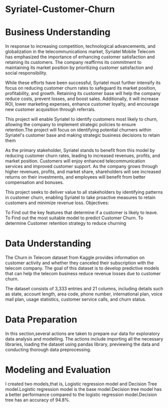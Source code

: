 # Syriatel-Customer-Churn
# Business Understanding
In response to increasing competition, technological advancements, and globalization in the telecommunications market, Syriatel Mobile Telecom has emphasized the importance of enhancing customer satisfaction and retaining its customers. The company reaffirms its commitment to maintaining its market position by prioritizing customer satisfaction and social responsibility.

While these efforts have been successful, Syriatel must further intensify its focus on reducing customer churn rates to safeguard its market position, profitability, and growth. Retaining its customer base will help the company reduce costs, prevent losses, and boost sales. Additionally, it will increase ROI, lower marketing expenses, enhance customer loyalty, and encourage new customer acquisition through referrals.

This project will enable Syriatel to identify customers most likely to churn, allowing the company to implement strategic policies to ensure retention.The project will focus on identifying potential churners within Syriatel's customer base and making strategic business decisions to retain them

As the primary stakeholder, Syriatel stands to benefit from this model by reducing customer churn rates, leading to increased revenues, profits, and market position. Customers will enjoy enhanced telecommunication services and improved customer support. As the company grows through higher revenues, profits, and market share, shareholders will see increased returns on their investments, and employees will benefit from better compensation and bonuses.

This project seeks to deliver value to all stakeholders by identifying patterns in customer churn, enabling Syriatel to take proactive measures to retain customers and minimize revenue loss.
Objectives:

To Find out the key features that determine if a customer is likely to leave.
To Find out the most suitable model to predict Customer Churn.
To determine Customer retention strategy to reduce churning
# Data Understanding
The Churn in Telecom dataset from Kaggle provides information on customer activity and whether they canceled their subscription with the telecom company. The goal of this dataset is to develop predictive models that can help the telecom business reduce revenue losses due to customer churn.

The dataset consists of 3,333 entries and 21 columns, including details such as state, account length, area code, phone number, international plan, voice mail plan, usage statistics, customer service calls, and churn status.
# Data Preparation
In this section,several actions are taken to prepare our data for exploratory data analysis and modelling. The actions include importing all the necessary libraries, loading the dataset using pandas library, previewing the data and conducting thorough data preprocessing.
# Modeling and Evaluation
I created two models,that is, Logistic regression model and Decision Tree model.Logistic regression model is the base model.Decision tree model has a better performance compared to the logistic regression model.Decision tree has an accuracy of 94.8%.
